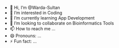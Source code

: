 - 👋 Hi, I’m @Warda-Sultan
- 👀 I’m interested in Coding
- 🌱 I’m currently learning App Development
- 💞️ I’m looking to collaborate on Bioinformatics Tools
- 📫 How to reach me ...
- 😄 Pronouns: ...
- ⚡ Fun fact: ...

<!---
Warda-Sultan/Warda-Sultan is a ✨ special ✨ repository because its `README.md` (this file) appears on your GitHub profile.
You can click the Preview link to take a look at your changes.
--->
